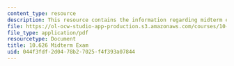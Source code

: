 ```yaml
---
content_type: resource
description: This resource contains the information regarding midterm exam.
file: https://ol-ocw-studio-app-production.s3.amazonaws.com/courses/10-626-electrochemical-energy-systems-spring-2014/044f3fdf2d0478b27025f4f393a07844_MIT10_626S14_Mid_Exam_SOL.pdf
file_type: application/pdf
resourcetype: Document
title: 10.626 Midterm Exam
uid: 044f3fdf-2d04-78b2-7025-f4f393a07844
---
```

